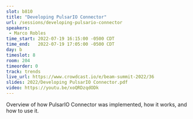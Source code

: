 ```yaml
---
slot: b810
title: "Developing PulsarIO Connector"
url: /sessions/developing-pulsario-connector
speakers:
 - Marco Robles
time_start: 2022-07-19 16:15:00 -0500 CDT
time_end:   2022-07-19 17:05:00 -0500 CDT
day: b
timeslot: 8
room: 204
timeorder: 0
track: trends
live_url: https://www.crowdcast.io/e/beam-summit-2022/36
slides: 2022/Developing PulsarIO Connector.pdf
video: https://youtu.be/xoQRDzqdODk
---
```


Overview of how PulsarIO Connector was implemented, how it works, and how to use it.